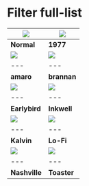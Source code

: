 # Filter full-list

| ![](https://github.com/azat-io/postcss-instagram/blob/master/images/normal.jpg?raw=true) | ![](https://github.com/azat-io/postcss-instagram/blob/master/images/1977.jpg?raw=true) |
| --- | --- |
| **Normal** | **1977** |
| ![](https://github.com/azat-io/postcss-instagram/blob/master/images/amaro.jpg?raw=true) | ![](https://github.com/azat-io/postcss-instagram/blob/master/images/brannan.jpg?raw=true) |
| --- | --- |
| **amaro** | **brannan** |
| ![](https://github.com/azat-io/postcss-instagram/blob/master/images/earlybird.jpg?raw=true) | ![](https://github.com/azat-io/postcss-instagram/blob/master/images/inkwell.jpg?raw=true) |
| --- | --- |
| **Earlybird** | **Inkwell** |
| ![](https://github.com/azat-io/postcss-instagram/blob/master/images/kalvin.jpg?raw=true) | ![](https://github.com/azat-io/postcss-instagram/blob/master/images/lo-fi.jpg?raw=true) |
| --- | --- |
| **Kalvin** | **Lo-Fi** |
| ![](https://github.com/azat-io/postcss-instagram/blob/master/images/nashville.jpg?raw=true) | ![](https://github.com/azat-io/postcss-instagram/blob/master/images/toaster.jpg?raw=true) |
| --- | --- |
| **Nashville** | **Toaster** |
